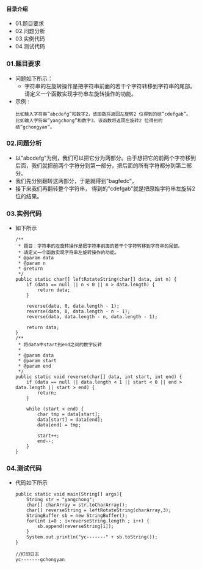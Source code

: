 #### 目录介绍
- 01.题目要求
- 02.问题分析
- 03.实例代码
- 04.测试代码






### 01.题目要求
- 问题如下所示：
    - 字符串的左旋转操作是把字符串前面的若干个字符转移到字符串的尾部。请定义一个函数实现字符串左旋转操作的功能。
- 示例 :
    ```
    比如输入字符串”abcdefg”和数字2，该函数将返回左旋转2 位得到的结”cdefgab”。
    比如输入字符串”yangchong”和数字3，该函数将返回左旋转2 位得到的结”gchongyan”。
    ```




### 02.问题分析
- 以”abcdefg”为例，我们可以把它分为两部分。由于想把它的前两个字符移到后面，我们就把前两个字符分到第一部分，把后面的所有字符都分到第二部分。
- 我们先分别翻转这两部分，于是就得到”bagfedc”。
- 接下来我们再翻转整个字符串， 得到的”cdefgab”就是把原始字符串左旋转2 位的结果。



### 03.实例代码
- 如下所示
    ```
    /**
     * 题目：字符串的左旋转操作是把字符串前面的若干个字符转移到字符串的尾部。
     * 请定义一个函数实现字符串左旋转操作的功能。
     * @param data
     * @param n
     * @return
     */
    public static char[] leftRotateString(char[] data, int n) {
        if (data == null || n < 0 || n > data.length) {
            return data;
        }
    
        reverse(data, 0, data.length - 1);
        reverse(data, 0, data.length - n - 1);
        reverse(data, data.length - n, data.length - 1);
    
        return data;
    }
    /**
     * 将data中start到end之间的数字反转
     *
     * @param data
     * @param start
     * @param end
     */
    public static void reverse(char[] data, int start, int end) {
        if (data == null || data.length < 1 || start < 0 || end > data.length || start > end) {
            return;
        }
    
        while (start < end) {
            char tmp = data[start];
            data[start] = data[end];
            data[end] = tmp;
    
            start++;
            end--;
        }
    }
    ```

### 04.测试代码
- 代码如下所示
    ```
    public static void main(String[] args){
    	String str = "yangchong";
    	char[] charArray = str.toCharArray();
    	char[] reverseString = leftRotateString(charArray,3);
    	StringBuffer sb = new StringBuffer();
    	for(int i=0 ; i<reverseString.length ; i++) {
    		sb.append(reverseString[i]);
    	}
    	System.out.println("yc-------" + sb.toString());
    }
    
    //打印日志
    yc-------gchongyan
    ```

